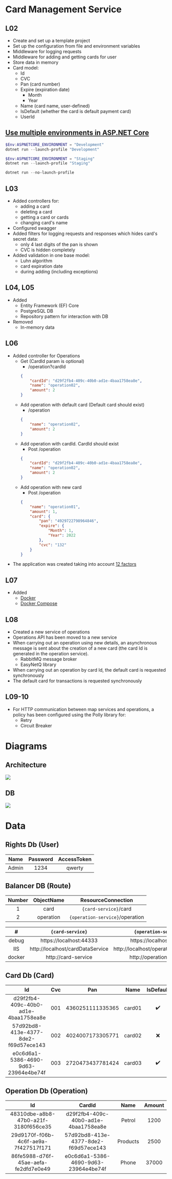 ﻿# Card Management Service
## L02

- Create and set up a template project
- Set up the configuration from file and environment variables
- Middleware for logging requests
- Middleware for adding and getting cards for user
- Store data in memory
- Card model:
  - Id
  - CVC
  - Pan (card number)
  - Expire (expiration date)
    - Month
    - Year
  - Name (card name, user-defined)
  - IsDefault (whether the card is default payment card)
  - UserId

## [Use multiple environments in ASP.NET Core](https://docs.microsoft.com/en-us/aspnet/core/fundamentals/environments?view=aspnetcore-5.0)
```PowerShell
$Env:ASPNETCORE_ENVIRONMENT = "Development"
dotnet run --launch-profile "Development"

$Env:ASPNETCORE_ENVIRONMENT = "Staging"
dotnet run --launch-profile "Staging"

dotnet run --no-launch-profile
```

## L03

- Added controllers for:
  - adding a card
  - deleting a card
  - getting a card or cards
  - changing card's name
- Configured swagger
- Added filters for logging requests and responses which hides card's secret data:
  - only 4 last digits of the pan is shown
  - CVC is hidden completely
- Added validation in one base model:
  - Luhn algorithm
  - card expiration date
  - during adding (including exceptions)

## L04, L05

- Added 
  - Entity Framework (EF) Core
  - PostgreSQL DB
  - Repository pattern for interaction with DB
- Removed
  - In-memory data

## L06

- Added controller for Operations
  - Get (CardId param is optional)
    - /operation?cardId
    ```json
    {
        "cardId": "d29f2fb4-409c-40b0-ad1e-4baa1758ea8e",
        "name": "operation02",
        "amount": 2
    }
    ```
  - Add operation with default card (Default card should exist)
    - /operation 
    ```json
    {
        "name": "operation02",
        "amount": 2
    }
    ```
  - Add operation with cardId. CardId should exist
    - Post /operation
    ```json
    {
        "cardId": "d29f2fb4-409c-40b0-ad1e-4baa1758ea8e",
        "name": "operation02",
        "amount": 2
    }
    ```
  - Add operation with new card
    - Post /operation
    ```json
    {
        "name": "operation01",
        "amount": 1,
        "card": {
            "pan": "4929722798964846",
            "expire": {
                "Month": 1,
                "Year": 2022
            },
            "cvc": "132"
        }
    }
    ```
- The application was created taking into account [12 factors](https://12factor.net/)

## L07

- Added
  - [Docker](https://docs.docker.com/)
  - [Docker Compose](https://docs.docker.com/compose/)

## L08

- Created a new service of operations
- Operations API has been moved to a new service
- When carrying out an operation using new details, an asynchronous message is sent about the creation of a new card (the card Id is generated in the operation service).
  - RabbitMQ message broker
  - EasyNetQ library
- When carrying out an operation by card Id, the default card is requested synchronously
- The default card for transactions is requested synchronously

## L09-10

- For HTTP communication between map services and operations, a policy has been configured using the Polly library for:
  - Retry
  - Circuit Breaker

# Diagrams
## Architecture

![](Diagrams/CMS-architecture.png)

## DB

![](Diagrams/CMS-db.png)

# Data

## Rights Db (User)

|  Name | Password | AccessToken |
|:-----:|:--------:|:-----------:|
| Admin |   1234   |    qwerty   |

## Balancer DB (Route)

| Number | ObjectName |        ResourceConnection       |
|:------:|:----------:|:-------------------------------:|
|    1   |    card    |      `{card-service}`/card      |
|    2   |  operation | `{operation-service}`/operation |

|    #   |         `{card-service}`         |         `{operation-service}`         |
|:------:|:--------------------------------:|:-------------------------------------:|
|  debug |      https://localhost:44333     |        https://localhost:44395        |
|   IIS  | http://localhost/cardDataService | http://localhost/operationDataService |
| docker |        http://card-service       |        http://operation-service       |

## Card Db (Card)

|                  Id                  | Cvc |        Pan       |  Name  |      IsDefault     |                UserId                | ExpirationDate |
|:------------------------------------:|:---:|:----------------:|:------:|:------------------:|:------------------------------------:|:--------------:|
| d29f2fb4-409c-40b0-ad1e-4baa1758ea8e | 001 | 4360251111335365 | card01 | :heavy_check_mark: | 65ebe5d1-a883-46e2-805a-4c2d44eab438 |     12/2099    |
| 57d92bd8-413e-4377-8de2-f69d57ece143 | 002 | 4024007173305771 | card02 |         :x:        | 65ebe5d1-a883-46e2-805a-4c2d44eab438 |     06/2026    |
| e0c6d6a1-5386-4690-9d63-23964e4be74f | 003 | 2720473437781424 | card03 | :heavy_check_mark: |  3fa85f64-5717-4562-b3fc-2c963f66afa |     05/2025    |

## Operation Db (Operation)

|                  Id                  |                CardId                |   Name   | Amount |
|:------------------------------------:|:------------------------------------:|:--------:|:------:|
| 48310dbe-a8b8-47b0-a21f-3180f656ce35 | d29f2fb4-409c-40b0-ad1e-4baa1758ea8e |  Petrol  |  1200  |
| 29d9170f-f06b-4c6f-ae9a-7f427517f171 | 57d92bd8-413e-4377-8de2-f69d57ece143 | Products |  2500  |
| 86fe5988-d76f-45ae-aefa-fe2dfd7e0e49 | e0c6d6a1-5386-4690-9d63-23964e4be74f |   Phone  |  37000 |